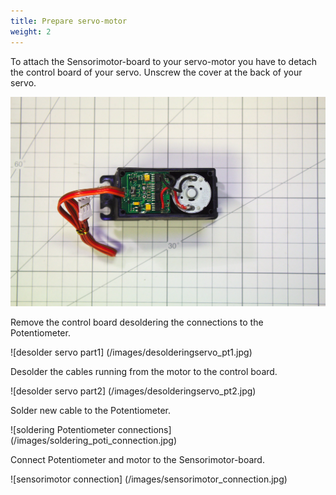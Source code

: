 ```yaml
---
title: Prepare servo-motor
weight: 2
---
```


To attach the Sensorimotor-board to your servo-motor you have to detach the control board of your servo.
Unscrew the cover at the back of your servo.

![open servo](/images/openservo.jpg)

Remove the control board desoldering the connections to the Potentiometer.

![desolder servo part1] (/images/desolderingservo_pt1.jpg)

Desolder the cables running from the motor to the control board.

![desolder servo part2] (/images/desolderingservo_pt2.jpg)

Solder new cable to the Potentiometer.

![soldering Potentiometer connections] (/images/soldering_poti_connection.jpg)

Connect Potentiometer and motor to the Sensorimotor-board.

![sensorimotor connection] (/images/sensorimotor_connection.jpg)

